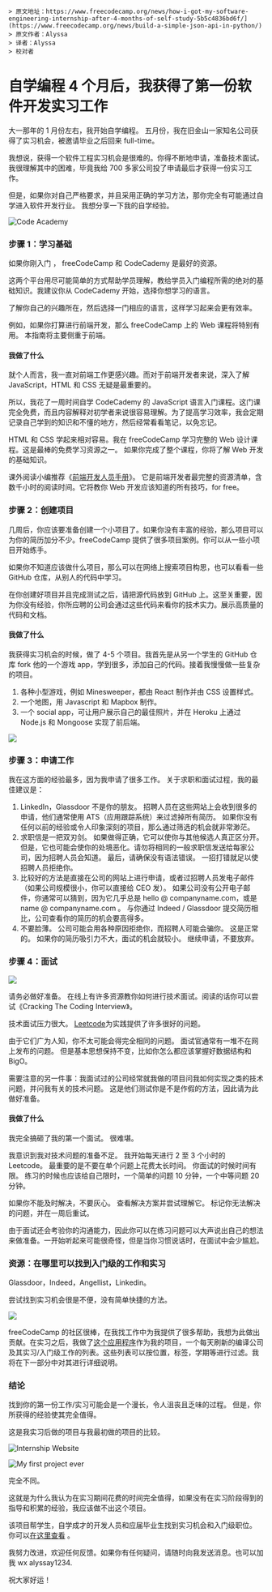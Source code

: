 ```plain
> 原文地址：https://www.freecodecamp.org/news/how-i-got-my-software-engineering-internship-after-4-months-of-self-study-5b5c4836bd6f/](https://www.freecodecamp.org/news/build-a-simple-json-api-in-python/)
> 原文作者：Alyssa
> 译者：Alyssa
> 校对者
```

# 自学编程 4 个月后，我获得了第一份软件开发实习工作

大一那年的 1 月份左右，我开始自学编程。 五月份，我在旧金山一家知名公司获得了实习机会，被邀请毕业之后回来 full-time。

我想说，获得一个软件工程实习机会是很难的。你得不断地申请，准备技术面试。我很理解其中的困难，毕竟我给 700 多家公司投了申请最后才获得一份实习工作。

但是，如果你对自己严格要求，并且采用正确的学习方法，那你完全有可能通过自学进入软件开发行业。
我想分享一下我的自学经验。

![Code Academy](https://lh5.googleusercontent.com/BjbH_wqqC3PiWxWuejGRc1Cf8FJ6pfpHDOfc6VNHgPbOBO4CZkmQJ58iCJaXPV4gVTQ1MVx2a5Xv9kPcVAZByzA7ZkZ9RJh-GIj5aKXqlVEfvWVoniLipIePTk5qPahEbKIYeVcb)

### **步骤 1：学习基础**

如果你刚入门 ， freeCodeCamp 和 CodeCademy 是最好的资源。

这两个平台用尽可能简单的方式帮助学员理解，教给学员入门编程所需的绝对的基础知识。我建议你从 CodeCademy 开始，选择你想学习的语言。

了解你自己的兴趣所在，然后选择一门相应的语言，这样学习起来会更有效率。

例如，如果你打算进行前端开发，那么 freeCodeCamp 上的 Web 课程将特别有用。 本指南将主要侧重于前端。

#### **我做了什么**

就个人而言，我一直对前端工作更感兴趣。而对于前端开发者来说，深入了解 JavaScript，HTML 和 CSS 无疑是最重要的。

所以，我花了一周时间自学 CodeCademy 的 JavaScript 语言入门课程。这门课完全免费，而且内容解释对初学者来说很容易理解。为了提高学习效率，我会定期记录自己学到的知识和不懂的地方，然后经常看看笔记，以免忘记。

HTML 和 CSS 学起来相对容易。我在 freeCodeCamp 学习完整的 Web 设计课程。这是最棒的免费学习资源之一。 如果你完成了整个课程，你将了解 Web 开发的基础知识。

课外阅读小编推荐《[前端开发人员手册](https://frontendmasters.com/books/front-end-handbook/2019/#1)》。 它是前端开发者最完整的资源清单，含数千小时的阅读时间。它将教你 Web 开发应该知道的所有技巧，for free。

### **步骤 2：创建项目**

几周后，你应该要准备创建一个小项目了。如果你没有丰富的经验，那么项目可以为你的简历加分不少。freeCodeCamp 提供了很多项目案例。你可以从一些小项目开始练手。

如果你不知道应该做什么项目，那么可以在网络上搜索项目构思，也可以看看一些 GitHub 仓库，从别人的代码中学习。

在你创建好项目并且完成测试之后，请把源代码放到 GitHub 上。这至关重要，因为你没有经验，你所应聘的公司会通过这些代码来看你的技术实力。展示高质量的代码和文档。

#### **我做了什么**

我获得实习机会的时候，做了 4-5 个项目。我首先是从另一个学生的 GitHub 仓库 fork 他的一个游戏 app，学到很多，添加自己的代码。接着我慢慢做一些复杂的项目。

1. 各种小型游戏，例如 Minesweeper，都由 React 制作并由 CSS 设置样式。
2. 一个地图，用 Javascript 和 Mapbox 制作。
3. 一个 social app，可让用户展示自己的最佳照片，并在 Heroku 上通过 Node.js 和 Mongoose 实现了前后端。

![](https://cdn-media-1.freecodecamp.org/images/EcsEKaQaVjTIHoaFzeKm6-RUklR2GiWV-0e5)

### **步骤 3：申请工作**

我在这方面的经验最多，因为我申请了很多工作。 关于求职和面试过程，我的最佳建议是：

1. LinkedIn，Glassdoor 不是你的朋友。 招聘人员在这些网站上会收到很多的申请，他们通常使用 ATS（应用跟踪系统）来过滤掉所有简历。 如果你没有任何以前的经验或令人印象深刻的项目，那么通过筛选的机会就非常渺茫。
2. 求职信是一把双刃剑。 如果做得正确，它可以使你与其他候选人真正区分开。 但是，它也可能会使你的处境恶化。请勿将相同的一般求职信发送给每家公司，因为招聘人员会知道。 最后，请确保没有语法错误。 一招打错就足以使招聘人员拒绝你。
3. 比较好的方法是直接在公司的网站上进行申请，或者过招聘人员发电子邮件（如果公司规模很小，你可以直接给 CEO 发）。 如果公司没有公开电子邮件，你通常可以猜到，因为它几乎总是 hello @ companyname.com，或是 name @ companyname.com 。 与你通过 Indeed / Glassdoor 提交简历相比，公司查看你的简历的机会要高得多。
4. 不要脸薄。 公司可能会用各种原因拒绝你，而招聘人可能会骗你。 这是正常的。 如果你的简历吸引力不大，面试的机会就较小。 继续申请，不要放弃。

### **步骤 4：面试**

![](https://cdn-media-1.freecodecamp.org/images/pKKfwMITI0clk-BH8y--pbEG-vgFWYtSMDXE)

请务必做好准备。 在线上有许多资源教你如何进行技术面试。阅读的话你可以尝试《Cracking The Coding Interview》。

技术面试压力很大。 [Leetcode](https://translate.googleusercontent.com/translate_c?depth=1&rurl=translate.google.com&sl=auto&sp=nmt4&tl=zh-CN&u=https://leetcode.com/&xid=17259,15700022,15700186,15700190,15700256,15700259,15700262,15700265&usg=ALkJrhiA7JiEOOhLP62hUyzU93Z4O7QzJQ)为实践提供了许多很好的问题。

由于它们广为人知，你不太可能会得完全相同的问题。 面试官通常有一堆不在网上发布的问题。 但是基本思想保持不变，比如你怎么都应该掌握好数据结构和 BigO。

需要注意的另一件事：我面试过的公司经常就我做的项目问我如何实现之类的技术问题，并问我有关的技术问题。 这是他们测试你是不是作假的方法，因此请为此做好准备。

#### **我做了什么**

我完全搞砸了我的第一个面试。 很难堪。

我意识到我对技术问题的准备不足。 我开始每天进行 2 至 3 个小时的 Leetcode。 最重要的是不要在单个问题上花费太长时间。 你面试的时候时间有限。 练习的时候也应该给自己限时，一个简单的问题 10 分钟，一个中等问题 20 分钟。

如果你不能及时解决，不要灰心。 查看解决方案并尝试理解它。 标记你无法解决的问题，并在一周后重试。

由于面试还会考验你的沟通能力，因此你可以在练习问题可以大声说出自己的想法来做准备。一开始听起来可能很奇怪，但是当你习惯说话时，在面试中会少尴尬。

### **资源：在哪里可以找到入门级的工作和实习**

Glassdoor，Indeed，Angellist，Linkedin。

尝试找到实习机会很是不便，没有简单快捷的方法。

![](https://cdn-media-1.freecodecamp.org/images/3T3saxpYwzGMzlRCRR-qfAWKKIzYEQNVfSo7)

freeCodeCamp 的社区很棒，在我找工作中为我提供了很多帮助，我想为此做出贡献。在实习之后，我做了[这个应用程序](https://mrshibe.me/)作为我的项目，一个每天刷新的编译公司及其实习/入门级工作的列表。这些列表可以按位置，标签，学期等进行过滤。我将在下一部分中对其进行详细说明。

### **结论**

找到你的第一份工作/实习可能会是一个漫长，令人沮丧且乏味的过程。 但是，你所获得的经验使其完全值得。

这是我实习后做的项目与我最初做的项目的比较。

![Internship Website](https://cdn-media-1.freecodecamp.org/images/SkI7jb-B26cUC8GR0nC1IfYutc3MV7okKnrX)

![My first project ever](https://cdn-media-1.freecodecamp.org/images/87mf4NMd9UTryu3og68M8H-UgS-JTLQNiWle)

完全不同。

这就是为什么我认为在实习期间花费的时间完全值得，如果没有在实习阶段得到的指导和积累的经验，我应该做不出这个项目。

该项目帮学生，自学成才的开发人员和应届毕业生找到实习机会和入门级职位。 你可以[在这里查看](https://mrshibe.me/) 。

我努力改进，欢迎任何反馈。如果你有任何疑问，请随时向我发送消息。也可以加我 wx alyssay1234.

祝大家好运！
